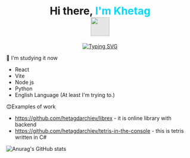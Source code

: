 <h1 align="center">Hi there, <span style="color: #00D9F7;">I'm Khetag</span> 
<img style="display: block;-webkit-user-select: none;margin: auto;background-color: hsl(0, 0%, 90%);" width='50'src="https://camo.githubusercontent.com/ff4478f93581788c3f10a8961c0622cc36f37c7115f91a6b68443726005d4a43/68747470733a2f2f63756c746f667468657061727479706172726f742e636f6d2f706172726f74732f68642f3630667073706172726f742e676966"></h1>
<div align="center">
      <a href="https://github.com/hetagdarchiev">
      <img src="https://readme-typing-svg.herokuapp.com?font=Calibri&weight=700&size=34&pause=1000&color=00D9F7FF&center=true&vCenter=true&repeat=false&width=435&lines=Welcome+to+my+profile" alt="Typing SVG" />
  </a>
</div>

🌱 I'm studying it now
- React 
- Vite
- Node js
- Python
- English Language (At least I'm trying to.)

😊Examples of work
- <span color='#fff'>https://github.com/hetagdarchiev/librex</span> - it is online library with backend
- https://github.com/hetagdarchiev/tetris-in-the-console - this is tetris written in C#

![Anurag's GitHub stats](https://github-readme-stats.vercel.app/api?username=anuraghazra&show_icons=true&theme=shadow_blue)
